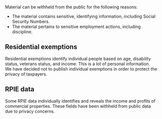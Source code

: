 Material can be withheld from the public for the following reasons:

* The material contains sensitive, identifying information, including Social Security Numbers.
* The material pertains to sensitive employment actions, including discipline. 

## Residential exemptions

Residential exemptions identify individual people based on age, disability status, veterans status, and income. This is a lot of personal information. We have decided not to publish individual exemptions in order to protect the privacy of taxpayers.

## RPIE data

Some RPIE data individually identifies and reveals the income and profits of commercial properties. These fields have been withheld from public data due to privacy concerns. 


